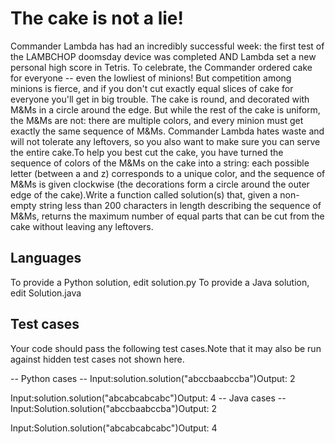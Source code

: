 # The cake is not a lie! 

Commander Lambda has had an incredibly successful week: the first test of the LAMBCHOP doomsday device was completed AND Lambda set a new personal high score in Tetris. To celebrate, the Commander ordered cake for everyone -- even the lowliest of minions! But competition among minions is fierce, and if you don't cut exactly equal slices of cake for everyone you'll get in big trouble. The cake is round, and decorated with M&Ms in a circle around the edge. But while the rest of the cake is uniform, the M&Ms are not: there are multiple colors, and every minion must get exactly the same sequence of M&Ms. Commander Lambda hates waste and will not tolerate any leftovers, so you also want to make sure you can serve the entire cake.To help you best cut the cake, you have turned the sequence of colors of the M&Ms on the cake into a string: each possible letter (between a and z) corresponds to a unique color, and the sequence of M&Ms is given clockwise (the decorations form a circle around the outer edge of the cake).Write a function called solution(s) that, given a non-empty string less than 200 characters in length describing the sequence of M&Ms, returns the maximum number of equal parts that can be cut from the cake without leaving any leftovers.

## Languages

To provide a Python solution, edit solution.py
To provide a Java solution, edit Solution.java

## Test cases 
Your code should pass the following test cases.Note that it may also be run against hidden test cases not shown here.

-- Python cases --
Input:solution.solution("abccbaabccba")Output:    2

Input:solution.solution("abcabcabcabc")Output:    4
-- Java cases --
Input:Solution.solution("abccbaabccba")Output:    2

Input:Solution.solution("abcabcabcabc")Output:    4